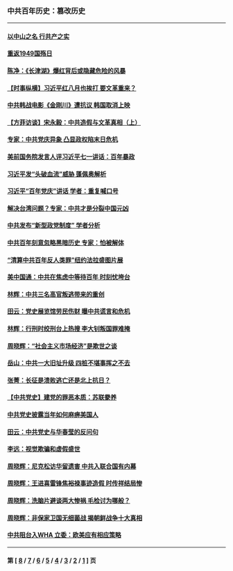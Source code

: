 ### 中共百年历史：篡改历史
---
#### [以中山之名 行共产之实](../../pages/nf1176115/n13346437.md?12020430) 
#### [重返1949国殇日](../../pages/nf1176115/n13346372.md?12020430) 
#### [陈净：《长津湖》爆红背后或隐藏危险的风暴](../../pages/nf1176115/n13314364.md?12020430) 
#### [【时事纵横】习近平红八月也挨打 要文革重来？](../../pages/nf1176115/n13231393.md?12020430) 
#### [中共韩战电影《金刚川》遭抗议 韩国取消上映](../../pages/nf1176115/n13219114.md?12020430) 
#### [【方菲访谈】宋永毅：中共造假与文革真相（上）](../../pages/nf1176115/n13200760.md?12020430) 
#### [专家：中共党庆异象 凸显政权陷末日危机](../../pages/nf1176115/n13067084.md?12020430) 
#### [美前国务院发言人评习近平七一讲话：百年暴政](../../pages/nf1176115/n13066986.md?12020430) 
#### [习近平发“头破血流”威胁 蓬佩奥解析](../../pages/nf1176115/n13063604.md?12020430) 
#### [习近平“百年党庆”讲话 学者：重复喊口号](../../pages/nf1176115/n13061411.md?12020430) 
#### [解决台湾问题？专家：中共才是分裂中国元凶](../../pages/nf1176115/n13060811.md?12020430) 
#### [中共发布“新型政党制度” 学者分析](../../pages/nf1176115/n13056354.md?12020430) 
#### [中共百年刻意忽略黑暗历史 专家：怕被解体](../../pages/nf1176115/n13056056.md?12020430) 
#### [“清算中共百年反人类罪”纽约法拉盛图片展](../../pages/nf1176115/n13052220.md?12020430) 
#### [美中国通：中共在焦虑中等待百年 时刻忧垮台](../../pages/nf1176115/n13048820.md?12020430) 
#### [林辉：中共三名高官叛逃带来的重创](../../pages/nf1176115/n13035206.md?12020430) 
#### [田云：党史展览馆劳民伤财 曝中共谎言和危机](../../pages/nf1176115/n13033900.md?12020430) 
#### [林辉：行刑时绞刑台上热搜 李大钊叛国罪难掩](../../pages/nf1176115/n13031965.md?12020430) 
#### [周晓辉：“社会主义市场经济”是欺世之谈](../../pages/nf1176115/n13024090.md?12020430) 
#### [岳山：中共一大旧址升级 四桩不堪事挥之不去](../../pages/nf1176115/n13021697.md?12020430) 
#### [张菁：长征是溃败逃亡还是北上抗日？](../../pages/nf1176115/n13020585.md?12020430) 
#### [【中共党史】建党的罪恶本质：苏联豢养](../../pages/nf1176115/n13011888.md?12020430) 
#### [中共党史披露当年如何麻痹美国人](../../pages/nf1176115/n12966400.md?12020430) 
#### [田云：中共党史与华春莹的反问句](../../pages/nf1176115/n12765178.md?12020430) 
#### [李远：视觉欺骗和虚假盛世](../../pages/nf1176115/n12993376.md?12020430) 
#### [周晓辉：尼克松访华留遗害 中共入联合国有内幕](../../pages/nf1176115/n12991422.md?12020430) 
#### [周晓辉：王进喜雷锋焦裕禄事迹造假 时传祥结局惨](../../pages/nf1176115/n12985497.md?12020430) 
#### [周晓辉：洗脑片避谈两大惨祸 毛检讨为哪般？](../../pages/nf1176115/n12971285.md?12020430) 
#### [周晓辉：非保家卫国无细菌战 揭朝鲜战争十大真相](../../pages/nf1176115/n12954161.md?12020430) 
#### [中共阻台入WHA 立委：欧美应有相应策略](../../pages/nf1176115/n12939343.md?12020430) 

---
#### 第 [ [8](./8.md?12020430) / [7](./7.md?12020430) / [6](./6.md?12020430) / [5](./5.md?12020430) / [4](./4.md?12020430) / [3](./3.md?12020430) / [2](./2.md?12020430) / [1](./1.md?12020430) ] 页
